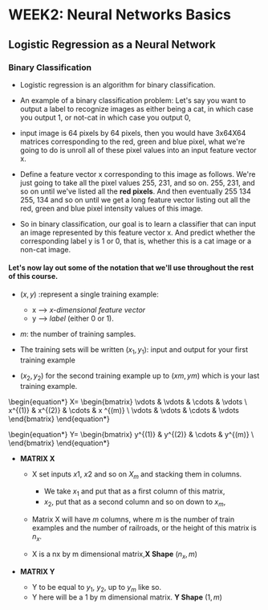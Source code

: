 # WEEK2: Neural Networks Basics

## Logistic Regression as a Neural Network

### Binary Classification

* Logistic regression is an algorithm for binary classification. 
* An example of a binary classification problem: Let's say you want to output a label to recognize images as either being a cat, in which case you output 1, or not-cat in which case you output 0,

* input image is 64 pixels by 64 pixels, then you would have 3x64X64 matrices corresponding to the red, green and blue pixel, what we're going to do is unroll all of these pixel values into an input feature vector x. 
* Define a feature vector x corresponding to this image as follows. We're just going to take all the pixel values 255, 231, and so on. 255, 231, and so on until we've listed all the **red pixels**. And then eventually 255 134 255, 134 and so on until we get a long feature vector listing out all the red, green and blue pixel intensity values of this image. 

* So in binary classification, our goal is to learn a classifier that can input an image represented by this feature vector x. And predict whether the corresponding label y is 1 or 0, that is, whether this is a cat image or a non-cat image.

#### Let's now lay out some of the notation that we'll use throughout the rest of this course. 

* $(x,y)$ :represent a single training example:
    * x  --> *x-dimensional feature vector*
    * y  --> *label* (either 0 or 1).
* $m$: the number of training samples.

* The training sets will be written ($x_1, y_1$): input and output for your first training example 
* ($x_2, y_2$) for the second training example up to ($xm, ym$) which is your last training example.


\begin{equation*}
X=
\begin{bmatrix}
\vdots & \vdots & \cdots  &  \vdots \\
 x^{(1)} & x^{(2)} & \cdots & x
 ^{(m)} \\
\vdots & \vdots & \cdots & \vdots
\end{bmatrix}
\end{equation*}


\begin{equation*}
Y=
\begin{bmatrix}
 y^{(1)} & y^{(2)} & \cdots & y^{(m)} \\
\end{bmatrix}
\end{equation*}

* **MATRIX X**

    * X set inputs $x1$, $x2$ and so on $X_m$ and stacking them in columns. 
        * We take $x_1$ and put that as a first column of this matrix,
        * $x_2$, put that as a second column and so on down to $x_m$, 
        
    * Matrix X will have $m$ columns, where $m$ is the number of train examples and the number of railroads, or the height of this matrix is $n_x$. 
    
    * X is a nx by m dimensional matrix,**X Shape** $(n_x,m)$ 

* **MATRIX Y**

    * Y to be equal to $y_1$, $y_2$, up to $y_m$ like so. 
    * Y here will be a 1 by m dimensional matrix. **Y Shape** $(1,m)$

